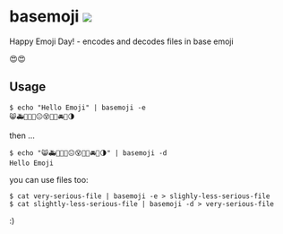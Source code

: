 # basemoji [<img src="https://travis-ci.org/kuking/basemoji.svg?branch=master">](https://travis-ci.org/kuking/basemoji)
Happy Emoji Day! - encodes and decodes files in base emoji

😍😍

## Usage

```
$ echo "Hello Emoji" | basemoji -e
😸🚑🚜🚜🚟😐😵🚝🚟🚘🚗🌗
```

then ...

```
$ echo "😸🚑🚜🚜🚟😐😵🚝🚟🚘🚗🌗" | basemoji -d
Hello Emoji
```

you can use files too:

```
$ cat very-serious-file | basemoji -e > slighly-less-serious-file
$ cat slightly-less-serious-file | basemoji -d > very-serious-file
```

:)

